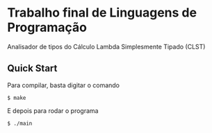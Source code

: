 # Trabalho final de Linguagens de Programação

Analisador de tipos do Cálculo Lambda Simplesmente Tipado (CLST)

## Quick Start

Para compilar, basta digitar o comando
```shell
$ make
```
E depois para rodar o programa
```shell
$ ./main
```